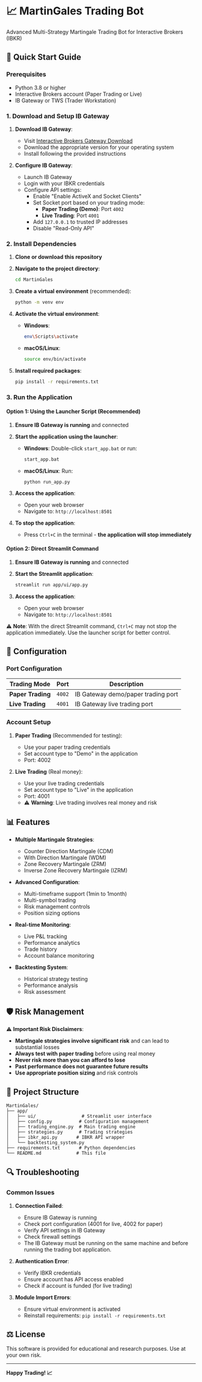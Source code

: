# 📈 MartinGales Trading Bot

Advanced Multi-Strategy Martingale Trading Bot for Interactive Brokers (IBKR)

## 🚀 Quick Start Guide

### Prerequisites

- Python 3.8 or higher
- Interactive Brokers account (Paper Trading or Live)
- IB Gateway or TWS (Trader Workstation)

### 1. Download and Setup IB Gateway

1. **Download IB Gateway**:
   - Visit [Interactive Brokers Gateway Download](https://www.interactivebrokers.com/en/trading/ib-gateway-download.php)
   - Download the appropriate version for your operating system
   - Install following the provided instructions

2. **Configure IB Gateway**:
   - Launch IB Gateway
   - Login with your IBKR credentials
   - Configure API settings:
     - Enable "Enable ActiveX and Socket Clients"
     - Set Socket port based on your trading mode:
       - **Paper Trading (Demo)**: Port `4002`
       - **Live Trading**: Port `4001`
     - Add `127.0.0.1` to trusted IP addresses
     - Disable "Read-Only API"

### 2. Install Dependencies

1. **Clone or download this repository**
2. **Navigate to the project directory**:
   ```bash
   cd MartinGales
   ```

3. **Create a virtual environment** (recommended):
   ```bash
   python -m venv env
   ```

4. **Activate the virtual environment**:
   - **Windows**:
     ```bash
     env\Scripts\activate
     ```
   - **macOS/Linux**:
     ```bash
     source env/bin/activate
     ```

5. **Install required packages**:
   ```bash
   pip install -r requirements.txt
   ```

### 3. Run the Application

#### Option 1: Using the Launcher Script (Recommended)

1. **Ensure IB Gateway is running** and connected
2. **Start the application using the launcher**:
   - **Windows**: Double-click `start_app.bat` or run:
     ```bash
     start_app.bat
     ```
   - **macOS/Linux**: Run:
     ```bash
     python run_app.py
     ```

3. **Access the application**:
   - Open your web browser
   - Navigate to: `http://localhost:8501`

4. **To stop the application**:
   - Press `Ctrl+C` in the terminal - **the application will stop immediately**

#### Option 2: Direct Streamlit Command

1. **Ensure IB Gateway is running** and connected
2. **Start the Streamlit application**:
   ```bash
   streamlit run app/ui/app.py
   ```

3. **Access the application**:
   - Open your web browser
   - Navigate to: `http://localhost:8501`

⚠️ **Note**: With the direct Streamlit command, `Ctrl+C` may not stop the application immediately. Use the launcher script for better control.

## 🔧 Configuration

### Port Configuration

| Trading Mode | Port | Description |
|--------------|------|-------------|
| **Paper Trading** | `4002` | IB Gateway demo/paper trading port |
| **Live Trading** | `4001` | IB Gateway live trading port |

### Account Setup

1. **Paper Trading** (Recommended for testing):
   - Use your paper trading credentials
   - Set account type to "Demo" in the application
   - Port: 4002

2. **Live Trading** (Real money):
   - Use your live trading credentials
   - Set account type to "Live" in the application
   - Port: 4001
   - ⚠️ **Warning**: Live trading involves real money and risk

## 📊 Features

- **Multiple Martingale Strategies**:
  - Counter Direction Martingale (CDM)
  - With Direction Martingale (WDM)
  - Zone Recovery Martingale (ZRM)
  - Inverse Zone Recovery Martingale (IZRM)

- **Advanced Configuration**:
  - Multi-timeframe support (1min to 1month)
  - Multi-symbol trading
  - Risk management controls
  - Position sizing options

- **Real-time Monitoring**:
  - Live P&L tracking
  - Performance analytics
  - Trade history
  - Account balance monitoring

- **Backtesting System**:
  - Historical strategy testing
  - Performance analysis
  - Risk assessment

## 🛡️ Risk Management

⚠️ **Important Risk Disclaimers**:

- **Martingale strategies involve significant risk** and can lead to substantial losses
- **Always test with paper trading** before using real money
- **Never risk more than you can afford to lose**
- **Past performance does not guarantee future results**
- **Use appropriate position sizing** and risk controls

## 📁 Project Structure

```
MartinGales/
├── app/
│   ├── ui/                 # Streamlit user interface
│   ├── config.py          # Configuration management
│   ├── trading_engine.py  # Main trading engine
│   ├── strategies.py      # Trading strategies
│   ├── ibkr_api.py       # IBKR API wrapper
│   └── backtesting_system.py
├── requirements.txt       # Python dependencies
└── README.md             # This file
```

## 🔍 Troubleshooting

### Common Issues

1. **Connection Failed**:
   - Ensure IB Gateway is running
   - Check port configuration (4001 for live, 4002 for paper)
   - Verify API settings in IB Gateway
   - Check firewall settings
   - The IB Gateway must be running on the same machine and before running the trading bot application.

2. **Authentication Error**:
   - Verify IBKR credentials
   - Ensure account has API access enabled
   - Check if account is funded (for live trading)

3. **Module Import Errors**:
   - Ensure virtual environment is activated
   - Reinstall requirements: `pip install -r requirements.txt`


## ⚖️ License

This software is provided for educational and research purposes. Use at your own risk.

---

**Happy Trading! 📈**
